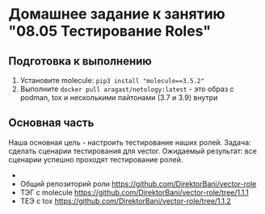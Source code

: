 # Домашнее задание к занятию "08.05 Тестирование Roles"

## Подготовка к выполнению
1. Установите molecule: `pip3 install "molecule==3.5.2"`
2. Выполните `docker pull aragast/netology:latest` -  это образ с podman, tox и несколькими пайтонами (3.7 и 3.9) внутри

## Основная часть

Наша основная цель - настроить тестирование наших ролей. Задача: сделать сценарии тестирования для vector. Ожидаемый результат: все сценарии успешно проходят тестирование ролей.

- 
- Общий репозиторий роли https://github.com/DirektorBani/vector-role
- ТЭГ с molecule https://github.com/DirektorBani/vector-role/tree/1.1.1
- ТЕЭ с tox https://github.com/DirektorBani/vector-role/tree/1.1.2


